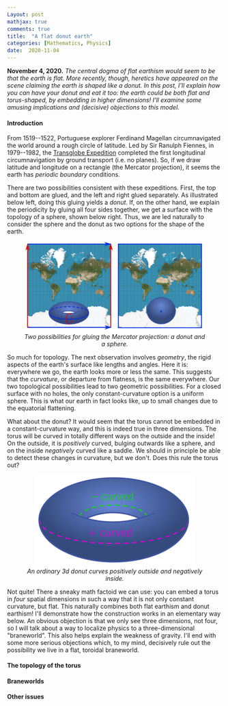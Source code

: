 ```yaml
---
Layout: post
mathjax: true
comments: true
title:  "A flat donut earth"
categories: [Mathematics, Physics]
date:  2020-11-04
---
```


**November 4, 2020.** *The central dogma of flat earthism would seem
to be that the earth is flat. More recently, though, heretics have
appeared on the scene claiming the earth is shaped like a donut. In
this post, I'll explain how you can have your donut and eat it too:
the earth could be both flat and torus-shaped, by embedding in higher
dimensions! I'll examine some amusing implications and (decisive)
objections to this model.*

#### Introduction

From 1519--1522, Portuguese explorer Ferdinand Magellan circumnavigated
the world around a rough circle of latitude.
Led by Sir Ranulph Fiennes, in 1979--1982, the
[Transglobe Expedition](https://en.wikipedia.org/wiki/Transglobe_Expedition)
completed the first longitudinal circumnavigation by ground transport
(i.e. no planes).
So, if we draw latitude and longitude on a rectangle (the Mercator projection), it seems the earth
has *periodic boundary* conditions.

There are two possibilities consistent with these expeditions.
First, the top and bottom are glued, and the left and right glued
separately.
As illustrated below left, doing this gluing yields a *donut*.
If, on the other hand, we explain the periodicity by gluing all four
sides together, we get a surface with the topology of a sphere, shown
below right.
Thus, we are led naturally to consider the sphere and the donut as two
options for the shape of the earth.

<figure>
    <div style="text-align:center"><img src
    ="/images/posts/donut1.png"/>
		    <figcaption><i>Two possibilities for gluing the Mercator
    projection: a donut and a sphere.</i></figcaption>
	</div>
	</figure>

So much for topology.
The next observation involves *geometry*, the rigid aspects of the
earth's surface like lengths and angles.
Here it is: everywhere we go, the earth looks more or less the same.
This suggests that the *curvature*, or departure from flatness, is the
same everywhere.
Our two topological possibilities lead to two geometric possibilities.
For a closed surface with no holes, the only constant-curvature option
is a uniform sphere.
This is what our earth in fact looks like, up to small changes due to
the equatorial flattening.

What about the donut?
It would seem that the torus cannot be embedded in a
constant-curvature way, and this is indeed true in three dimensions.
The torus will be curved in totally different ways on the outside and
the inside!
On the outside, it is *positively* curved, bulging outwards like a
sphere, and on the inside *negatively* curved like a saddle.
We should in principle be able to detect these changes in curvature,
but we don't.
Does this rule the torus out?

<figure>
    <div style="text-align:center"><img src
    ="/images/posts/donut2.png"/>
		    <figcaption><i>An ordinary 3d donut curves positively
    outside and negatively inside.</i></figcaption>
	</div>
	</figure>

Not quite!
There a sneaky math factoid we can use: you can embed a torus in
*four* spatial dimensions in such a way that it is not only constant
curvature, but flat.
This naturally combines both flat earthism and
donut earthism!
I'll demonstrate how the construction works in an elementary way below.
An obvious objection is that we only see three dimensions, not four,
so I will talk about a way to localize physics to a three-dimensional
"braneworld".
This also helps explain the weakness of gravity.
I'll end with some more serious objections which, to my mind, decisively
rule out the possibility we live in a flat, toroidal braneworld.

#### The topology of the torus

#### Braneworlds

#### Other issues
